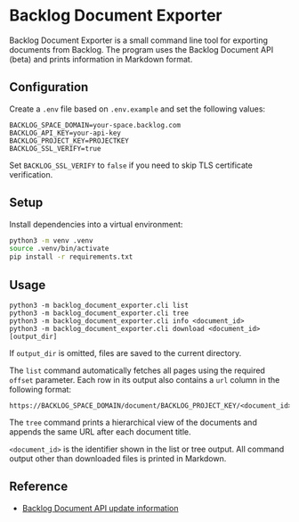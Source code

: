 # Backlog Document Exporter

Backlog Document Exporter is a small command line tool for exporting documents from Backlog. The program uses the Backlog Document API (beta) and prints information in Markdown format.

## Configuration

Create a `.env` file based on `.env.example` and set the following values:

```
BACKLOG_SPACE_DOMAIN=your-space.backlog.com
BACKLOG_API_KEY=your-api-key
BACKLOG_PROJECT_KEY=PROJECTKEY
BACKLOG_SSL_VERIFY=true
```

Set `BACKLOG_SSL_VERIFY` to `false` if you need to skip TLS certificate verification.

## Setup

Install dependencies into a virtual environment:

```bash
python3 -m venv .venv
source .venv/bin/activate
pip install -r requirements.txt
```

## Usage

```
python3 -m backlog_document_exporter.cli list
python3 -m backlog_document_exporter.cli tree
python3 -m backlog_document_exporter.cli info <document_id>
python3 -m backlog_document_exporter.cli download <document_id> [output_dir]
```

If `output_dir` is omitted, files are saved to the current directory.

The `list` command automatically fetches all pages using the required `offset` parameter. Each row in its output also contains a `url` column in the following format:

```
https://BACKLOG_SPACE_DOMAIN/document/BACKLOG_PROJECT_KEY/<document_id>
```

The `tree` command prints a hierarchical view of the documents and appends the same URL after each document title.

`<document_id>` is the identifier shown in the list or tree output. All command output other than downloaded files is printed in Markdown.

## Reference

- [Backlog Document API update information](https://backlog.com/ja/blog/backlog-update-document-202506/#API%E3%82%92%E6%8B%A1%E5%85%85%E3%81%97%E3%81%BE%E3%81%97%E3%81%9F)

